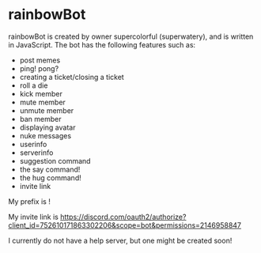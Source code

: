 # rainbowBot
rainbowBot is created by owner supercolorful (superwatery), and is written in JavaScript. The bot has the following features such as:

- post memes
- ping! pong?
- creating a ticket/closing a ticket
- roll a die
- kick member
- mute member
- unmute member 
- ban member
- displaying avatar
- nuke messages 
- userinfo
- serverinfo
- suggestion command
- the say command! 
- the hug command!
- invite link

My prefix is !

My invite link is https://discord.com/oauth2/authorize?client_id=752610171863302206&scope=bot&permissions=2146958847 

I currently do not have a help server, but one might be created soon! 


